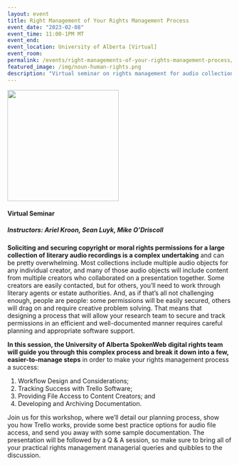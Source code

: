```yaml
---
layout: event
title: Right Management of Your Rights Management Process
event_date: "2023-02-08"
event_time: 11:00-1PM MT
event_end:
event_location: University of Alberta [Virtual]
event_room:
permalink: /events/right-managements-of-your-rights-management-process/
featured_image: /img/noun-human-rights.png
description: "Virtual seminar on rights management for audio collections."
---
```


<div class = "figure">
  <img src="{{ '/img/noun-human-rights.png' | absolute_url }}" width="250" />
</div>

<h4>Virtual Seminar</h4>
<h5>Instructors: Ariel Kroon, Sean Luyk, Mike O’Driscoll</h5>

**Soliciting and securing copyright or moral rights permissions for a large collection of literary audio recordings is a complex undertaking** and can be pretty overwhelming. Most collections include multiple audio objects for any individual creator, and many of those audio objects will include content from multiple creators who collaborated on a presentation together. Some creators are easily contacted, but for others, you’ll need to work through literary agents or estate authorities. And, as if that’s all not challenging enough, people are people: some permissions will be easily secured, others will drag on and require creative problem solving. That means that designing a process that will allow your research team to secure and track permissions in an efficient and well-documented manner requires careful planning and appropriate software support.

**In this session, the University of Alberta SpokenWeb digital rights team will guide you through this complex process and break it down into a few, easier-to-manage steps** in order to make your rights management process a success:

1. Workflow Design and Considerations;
2. Tracking Success with Trello Software;
3. Providing File Access to Content Creators; and
4. Developing and Archiving Documentation.

Join us for this workshop, where we’ll detail our planning process, show you how Trello works, provide some best practice options for audio file access, and send you away with some sample documentation. The presentation will be followed by a Q & A session, so make sure to bring all of your practical rights management managerial queries and quibbles to the discussion.